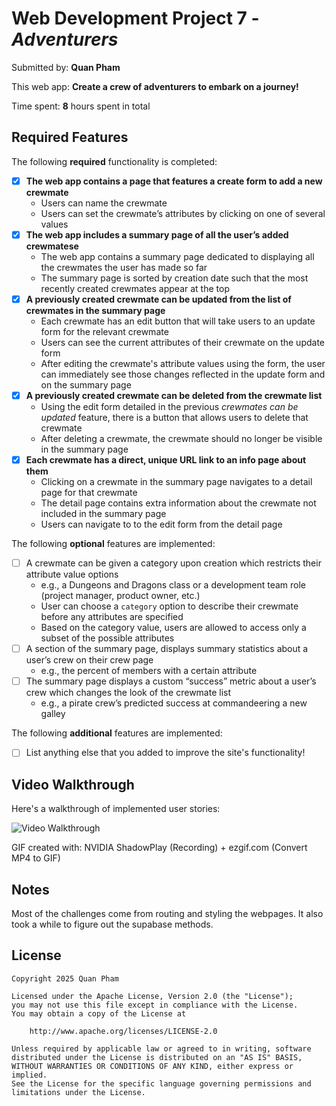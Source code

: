 # Web Development Project 7 - _Adventurers_

Submitted by: **Quan Pham**

This web app: **Create a crew of adventurers to embark on a journey!**

Time spent: **8** hours spent in total

## Required Features

The following **required** functionality is completed:

-   [x] **The web app contains a page that features a create form to add a new crewmate**
    -   Users can name the crewmate
    -   Users can set the crewmate’s attributes by clicking on one of several values
-   [x] **The web app includes a summary page of all the user’s added crewmatese**
    -   The web app contains a summary page dedicated to displaying all the crewmates the user has made so far
    -   The summary page is sorted by creation date such that the most recently created crewmates appear at the top
-   [x] **A previously created crewmate can be updated from the list of crewmates in the summary page**
    -   Each crewmate has an edit button that will take users to an update form for the relevant crewmate
    -   Users can see the current attributes of their crewmate on the update form
    -   After editing the crewmate's attribute values using the form, the user can immediately see those changes reflected in the update form and on the summary page
-   [x] **A previously created crewmate can be deleted from the crewmate list**
    -   Using the edit form detailed in the previous _crewmates can be updated_ feature, there is a button that allows users to delete that crewmate
    -   After deleting a crewmate, the crewmate should no longer be visible in the summary page
-   [x] **Each crewmate has a direct, unique URL link to an info page about them**
    -   Clicking on a crewmate in the summary page navigates to a detail page for that crewmate
    -   The detail page contains extra information about the crewmate not included in the summary page
    -   Users can navigate to to the edit form from the detail page

The following **optional** features are implemented:

-   [ ] A crewmate can be given a category upon creation which restricts their attribute value options
    -   e.g., a Dungeons and Dragons class or a development team role (project manager, product owner, etc.)
    -   User can choose a `category` option to describe their crewmate before any attributes are specified
    -   Based on the category value, users are allowed to access only a subset of the possible attributes
-   [ ] A section of the summary page, displays summary statistics about a user’s crew on their crew page
    -   e.g., the percent of members with a certain attribute
-   [ ] The summary page displays a custom “success” metric about a user’s crew which changes the look of the crewmate list
    -   e.g., a pirate crew’s predicted success at commandeering a new galley

The following **additional** features are implemented:

-   [ ] List anything else that you added to improve the site's functionality!

## Video Walkthrough

Here's a walkthrough of implemented user stories:

<img src='https://i.imgur.com/19Lo6CS.gif' title='Video Walkthrough' width='' alt='Video Walkthrough' />

<!-- Replace this with whatever GIF tool you used! -->

GIF created with: NVIDIA ShadowPlay (Recording) + ezgif.com (Convert MP4 to GIF)

<!-- Recommended tools:
[Kap](https://getkap.co/) for macOS
[ScreenToGif](https://www.screentogif.com/) for Windows
[peek](https://github.com/phw/peek) for Linux. -->

## Notes

Most of the challenges come from routing and styling the webpages. It also took a while to figure out the supabase methods.

## License

    Copyright 2025 Quan Pham

    Licensed under the Apache License, Version 2.0 (the "License");
    you may not use this file except in compliance with the License.
    You may obtain a copy of the License at

        http://www.apache.org/licenses/LICENSE-2.0

    Unless required by applicable law or agreed to in writing, software
    distributed under the License is distributed on an "AS IS" BASIS,
    WITHOUT WARRANTIES OR CONDITIONS OF ANY KIND, either express or implied.
    See the License for the specific language governing permissions and
    limitations under the License.
